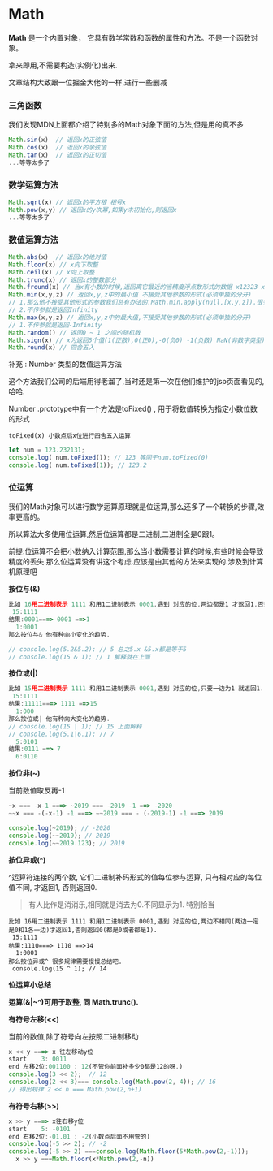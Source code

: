 # Math

**Math** 是一个内置对象， 它具有数学常数和函数的属性和方法。不是一个函数对象。

拿来即用,不需要构造(实例化)出来.

文章结构大致跟一位掘金大佬的一样,进行一些删减



### 三角函数

我们发现MDN上面都介绍了特别多的Math对象下面的方法,但是用的真不多

```js
Math.sin(x)  // 返回x的正弦值
Math.cos(x)  // 返回x的余弦值
Math.tan(x)  // 返回x的正切值 
...等等太多了
```



### 数学运算方法

```js
Math.sqrt(x) // 返回x的平方根 根号x
Math.pow(x,y) // 返回x的y次幂,如果y未初始化,则返回x 
...等等太多了
```



### 数值运算方法

```js
Math.abs(x)  // 返回x的绝对值
Math.floor(x) // x向下取整
Math.ceil(x) // x向上取整
Math.trunc(x) // 返回x的整数部分
Math.fround(x) // 当x有小数的时候,返回离它最近的当精度浮点数形式的数据 x12323 x=(1.2)类似这样的
Math.min(x,y,z) // 返回x,y,z中的最小值 不接受其他参数的形式(必须单独的分开)
// 1.那么他不接受其他形式的参数我们总有办法的.Math.min.apply(null,[x,y,z]).很多时候都可以通过这种手段来传参.
// 2.不传参就是返回Infinity
Math.max(x,y,z) // 返回x,y,z中的最大值,不接受其他参数的形式(必须单独的分开)
// 1.不传参就是返回-Infinity
Math.random() // 返回0 ~ 1 之间的随机数
Math.sign(x) // x为返回5个值(1(正数),0(正0),-0(负0) -1(负数) NaN(非数字类型))
Math.round(x) // 四舍五入
```

补充 : Number 类型的数值运算方法

这个方法我们公司的后端用得老溜了,当时还是第一次在他们维护的jsp页面看见的,哈哈.

Number .prototype中有一个方法是toFixed() , 用于将数值转换为指定小数位数的形式

`toFixed(x) 小数点后x位进行四舍五入运算`

```js
let num = 123.232131;
console.log( num.toFixed()); // 123 等同于num.toFixed(0)
console.log( num.toFixed(1)); // 123.2
```



### 位运算

我们的Math对象可以进行数学运算原理就是位运算,那么还多了一个转换的步骤,效率更高的。

所以算法大多使用位运算,然后位运算都是二进制,二进制全是0跟1。

前提:位运算不会把小数纳入计算范围,那么当小数需要计算的时候,有些时候会导致精度的丢失.那么位运算没有讲这个考虑.应该是由其他的方法来实现的.涉及到计算机原理吧

**按位与(&)**

```js
比如 16用二进制表示 1111 和用1二进制表示 0001,遇到 对应的位,两边都是1 才返回1,否则返回0.
 15:1111
结果:0001===> 0001 ==>1
  1:0001
那么按位与& 他有种向小变化的趋势. 

// console.log(5.2&5.2); // 5 总之5.x &5.x都是等于5
// console.log(15 & 1); // 1 解释就在上面
```

**按位或(|)**

```js
比如 15用二进制表示 1111 和用1二进制表示 0001,遇到 对应的位,只要一边为1 就返回1.
 15:1111
结果:11111===> 1111 ==>15
  1:000
那么按位或| 他有种向大变化的趋势. 
// console.log(15 | 1); // 15 上面解释
// console.log(5.1|6.1); // 7
  5:0101
结果:0111 ==> 7
  6:0110
```

**按位非(~)**

当前数值取反再-1

```js
~x === -x-1 ===> ~2019 === -2019 -1 ==> -2020
~~x === -(-x-1) -1 ===> ~~2019 === - (-2019-1) -1 ===> 2019

console.log(~2019); // -2020
console.log(~~2019); // 2019
console.log(~~2019.123); // 2019
```

**按位异或(^)**

^运算符连接的两个数, 它们二进制补码形式的值每位参与运算, 只有相对应的每位值不同, 才返回1, 否则返回0.

> 有人比作是消消乐,相同就是消去为0.不同显示为1. 特别恰当

```
比如 16用二进制表示 1111 和用1二进制表示 0001,遇到 对应的位,两边不相同(两边一定是0和1各一边)才返回1,否则返回0(都是0或者都是1).
 15:1111
结果:1110===> 1110 ==>14
  1:0001
那么按位异或^ 很多规律需要慢慢总结吧.
 console.log(15 ^ 1); // 14
```

**位运算小总结**

**运算(&|~^)可用于取整, 同 Math.trunc().**



**有符号左移(<<)**

当前的数值,除了符号向左按照二进制移动

```js
x << y ===> x 往左移动y位
start    3: 0011
end 左移2位:001100 : 12(不管你前面补多少0都是12的呀.)
console.log(3 << 2);  // 12
console.log(2 << 3)=== console.log(Math.pow(2, 4)); // 16 
// 得出规律 2 << n === Math.pow(2,n+1)
```

**有符号右移(>>)**

```js
x >> y ===> x往右移y位
start    5: -0101
end 右移2位:-01.01 : -2(小数点后面不用管的)
console.log(-5 >> 2); // -2
console.log(-5 >> 2) ===console.log(Math.floor(5*Math.pow(2,-1)));
  x >> y ===Math.floor(x*Math.pow(2,-n))

```

